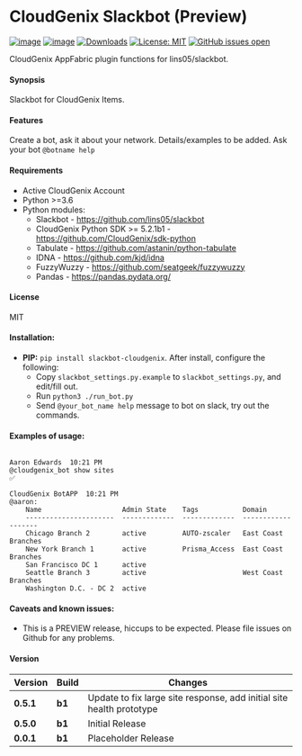 # CloudGenix Slackbot (Preview)
[![image](https://img.shields.io/pypi/v/slackbot-cloudgenix.svg)](https://pypi.org/project/slackbot-cloudgenix/)
[![image](https://img.shields.io/pypi/pyversions/slackbot-cloudgenix.svg)](https://pypi.org/project/slackbot-cloudgenix/)
[![Downloads](https://pepy.tech/badge/slackbot-cloudgenix)](https://pepy.tech/project/slackbot-cloudgenix)
[![License: MIT](https://img.shields.io/pypi/l/slackbot-cloudgenix.svg?color=brightgreen)](https://pypi.org/project/slackbot-cloudgenix/)
[![GitHub issues open](https://img.shields.io/github/issues/ebob9/slackbot-cloudgenix.svg)](https://github.com/ebob9/slackbot-cloudgenix/issues)

CloudGenix AppFabric plugin functions for lins05/slackbot.

#### Synopsis
Slackbot for CloudGenix Items.

#### Features
Create a bot, ask it about your network. Details/examples to be added. Ask your bot `@botname help`
 
#### Requirements
* Active CloudGenix Account
* Python >=3.6
* Python modules:
    * Slackbot - <https://github.com/lins05/slackbot>
    * CloudGenix Python SDK >= 5.2.1b1 - <https://github.com/CloudGenix/sdk-python>
    * Tabulate - <https://github.com/astanin/python-tabulate>
    * IDNA - <https://github.com/kjd/idna>
    * FuzzyWuzzy - <https://github.com/seatgeek/fuzzywuzzy>
    * Pandas - <https://pandas.pydata.org/>

#### License
MIT

#### Installation:
 - **PIP:** `pip install slackbot-cloudgenix`. After install, configure the following:
   - Copy `slackbot_settings.py.example` to `slackbot_settings.py`, and edit/fill out.
   - Run `python3 ./run_bot.py`
   - Send `@your_bot_name help` message to bot on slack, try out the commands.

#### Examples of usage:
```

Aaron Edwards  10:21 PM
@cloudgenix_bot show sites
✅

CloudGenix BotAPP  10:21 PM
@aaron:
    Name                    Admin State    Tags           Domain
    ----------------------  -------------  -------------  -------------------
    Chicago Branch 2        active         AUTO-zscaler   East Coast Branches
    New York Branch 1       active         Prisma_Access  East Coast Branches
    San Francisco DC 1      active
    Seattle Branch 3        active                        West Coast Branches
    Washington D.C. - DC 2  active
```

#### Caveats and known issues:
 - This is a PREVIEW release, hiccups to be expected. Please file issues on Github for any problems.
 
#### Version
| Version | Build | Changes |
| ------- | ----- | ------- |
| **0.5.1** | **b1** | Update to fix large site response, add initial site health prototype |
| **0.5.0** | **b1** | Initial Release |
| **0.0.1** | **b1** | Placeholder Release |
